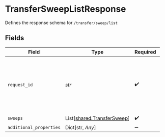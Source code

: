 # TransferSweepListResponse

Defines the response schema for `/transfer/sweep/list`


## Fields

| Field                                                                                                                                       | Type                                                                                                                                        | Required                                                                                                                                    | Description                                                                                                                                 |
| ------------------------------------------------------------------------------------------------------------------------------------------- | ------------------------------------------------------------------------------------------------------------------------------------------- | ------------------------------------------------------------------------------------------------------------------------------------------- | ------------------------------------------------------------------------------------------------------------------------------------------- |
| `request_id`                                                                                                                                | *str*                                                                                                                                       | :heavy_check_mark:                                                                                                                          | A unique identifier for the request, which can be used for troubleshooting. This identifier, like all Plaid identifiers, is case sensitive. |
| `sweeps`                                                                                                                                    | List[[shared.TransferSweep](../../models/shared/transfersweep.md)]                                                                          | :heavy_check_mark:                                                                                                                          | N/A                                                                                                                                         |
| `additional_properties`                                                                                                                     | Dict[str, *Any*]                                                                                                                            | :heavy_minus_sign:                                                                                                                          | N/A                                                                                                                                         |